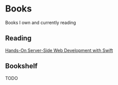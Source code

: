 # Books

Books I own and currently reading

## Reading

[Hands-On Server-Side Web Development with Swift](https://www.packtpub.com/web-development/hands-server-side-web-development-swift)

## Bookshelf

TODO